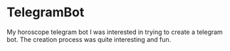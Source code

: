 # TelegramBot
My horoscope telegram bot
I was interested in trying to create a telegram bot. The creation process was quite interesting and fun.

